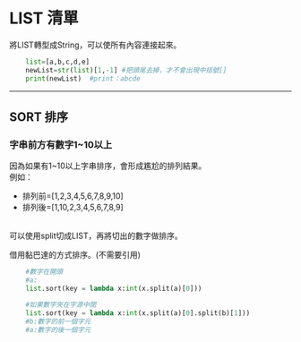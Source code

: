 # LIST 清單

將LIST轉型成String，可以使所有內容連接起來。
```python
    list=[a,b,c,d,e]
    newList=str(list)[1,-1] #把頭尾去掉，才不會出現中括號[]
    print(newList)  #print：abcde
```


---

## SORT 排序

### 字串前方有數字1~10以上
因為如果有1~10以上字串排序，會形成尷尬的排列結果。<br/>
例如：<br/>
+  排列前=[1,2,3,4,5,6,7,8,9,10]
+  排列後=[1,10,2,3,4,5,6,7,8,9]

<br/>可以使用split切成LIST，再將切出的數字做排序。

借用黏巴達的方式排序。(不需要引用)
```python
    #數字在開頭
    #a:
    list.sort(key = lambda x:int(x.split(a)[0]))

    #如果數字夾在字源中間
    list.sort(key = lambda x:int(x.split(a)[0].split(b)[1]))
    #b:數字的前一個字元
    #a:數字的後一個字元    
```